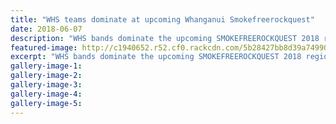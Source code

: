 ```yaml
---
title: "WHS teams dominate at upcoming Whanganui Smokefreerockquest"
date: 2018-06-07
description: "WHS bands dominate the upcoming SMOKEFREEROCKQUEST 2018 regional finals with 13 of the 19 bands..."
featured-image: http://c1940652.r52.cf0.rackcdn.com/5b28427bb8d39a749900242d/Rockquest-image-2018.png
excerpt: "WHS bands dominate the upcoming SMOKEFREEROCKQUEST 2018 regional finals on Saturday, June 9 at the Opera House with 13 of the 19 bands."
gallery-image-1: 
gallery-image-2: 
gallery-image-3: 
gallery-image-4: 
gallery-image-5: 
---
```

